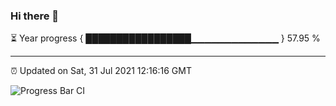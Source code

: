 ### Hi there 👋

⏳ Year progress { █████████████████▁▁▁▁▁▁▁▁▁▁▁▁▁ } 57.95 %

---

⏰ Updated on Sat, 31 Jul 2021 12:16:16 GMT

![Progress Bar CI](https://github.com/liununu/liununu/workflows/Progress%20Bar%20CI/badge.svg)
